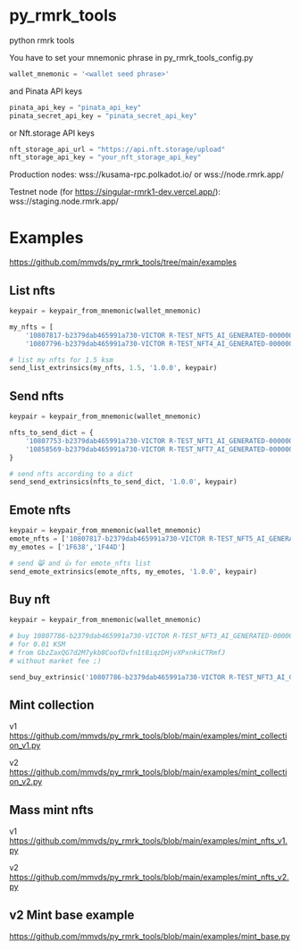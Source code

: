 # py_rmrk_tools
python rmrk tools

You have to set your mnemonic phrase in py_rmrk_tools_config.py
```python
wallet_mnemonic = '<wallet seed phrase>'
```
and Pinata API keys
```python
pinata_api_key = "pinata_api_key"
pinata_secret_api_key = "pinata_secret_api_key"
```

or Nft.storage API keys
```python
nft_storage_api_url = "https://api.nft.storage/upload"
nft_storage_api_key = "your_nft_storage_api_key"
```

Production nodes:
wss://kusama-rpc.polkadot.io/ or wss://node.rmrk.app/

Testnet node (for https://singular-rmrk1-dev.vercel.app/):
wss://staging.node.rmrk.app/

# Examples
https://github.com/mmvds/py_rmrk_tools/tree/main/examples

## List nfts
```python
keypair = keypair_from_mnemonic(wallet_mnemonic)

my_nfts = [
    '10807817-b2379dab465991a730-VICTOR R-TEST_NFT5_AI_GENERATED-0000000000000008',
    '10807796-b2379dab465991a730-VICTOR R-TEST_NFT4_AI_GENERATED-0000000000000007']

# list my nfts for 1.5 ksm
send_list_extrinsics(my_nfts, 1.5, '1.0.0', keypair)
```
## Send nfts
```python  
keypair = keypair_from_mnemonic(wallet_mnemonic)

nfts_to_send_dict = {
    '10807753-b2379dab465991a730-VICTOR R-TEST_NFT1_AI_GENERATED-0000000000000004': 'GbzZaxQG7d2M7ykb8CoofDvfn1t8iqzDHjvXPxnkiCTRmfJ',
    '10858569-b2379dab465991a730-VICTOR R-TEST_NFT7_AI_GENERATED-0000000000000010': 'GbzZaxQG7d2M7ykb8CoofDvfn1t8iqzDHjvXPxnkiCTRmfJ',
}

# send nfts according to a dict
send_send_extrinsics(nfts_to_send_dict, '1.0.0', keypair)
```
## Emote nfts
```python 
keypair = keypair_from_mnemonic(wallet_mnemonic)
emote_nfts = ['10807817-b2379dab465991a730-VICTOR R-TEST_NFT5_AI_GENERATED-0000000000000008', '10807796-b2379dab465991a730-VICTOR R-TEST_NFT4_AI_GENERATED-0000000000000007']
my_emotes = ['1F638','1F44D'] 

# send 😸 and 👍 for emote_nfts list
send_emote_extrinsics(emote_nfts, my_emotes, '1.0.0', keypair)
```
## Buy nft
```python
keypair = keypair_from_mnemonic(wallet_mnemonic)

# buy 10807786-b2379dab465991a730-VICTOR R-TEST_NFT3_AI_GENERATED-0000000000000006 nft 
# for 0.01 KSM 
# from GbzZaxQG7d2M7ykb8CoofDvfn1t8iqzDHjvXPxnkiCTRmfJ
# without market fee ;)

send_buy_extrinsic('10807786-b2379dab465991a730-VICTOR R-TEST_NFT3_AI_GENERATED-0000000000000006', 'GbzZaxQG7d2M7ykb8CoofDvfn1t8iqzDHjvXPxnkiCTRmfJ', 0.01, '1.0.0', keypair, False)
```
## Mint collection
v1 https://github.com/mmvds/py_rmrk_tools/blob/main/examples/mint_collection_v1.py

v2 https://github.com/mmvds/py_rmrk_tools/blob/main/examples/mint_collection_v2.py

## Mass mint nfts
v1 https://github.com/mmvds/py_rmrk_tools/blob/main/examples/mint_nfts_v1.py

v2 https://github.com/mmvds/py_rmrk_tools/blob/main/examples/mint_nfts_v2.py

## v2 Mint base example
https://github.com/mmvds/py_rmrk_tools/blob/main/examples/mint_base.py

